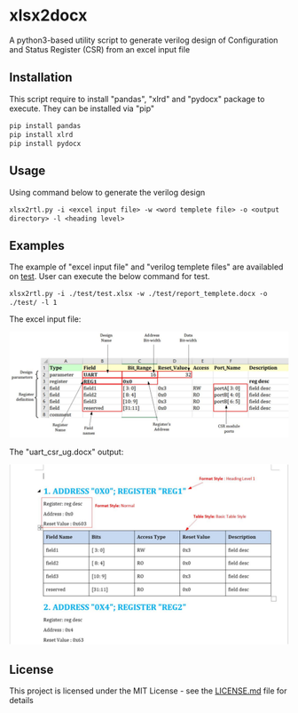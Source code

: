 # xlsx2docx
A python3-based utility script to generate verilog design of Configuration and Status Register (CSR) from an excel input file

## Installation

This script require to install "pandas", "xlrd" and "pydocx" package to execute. They can be installed via "pip"

```
pip install pandas
pip install xlrd
pip install pydocx
```

## Usage

Using command below to generate the verilog design 

```
xlsx2rtl.py -i <excel input file> -w <word templete file> -o <output directory> -l <heading level>
```

## Examples

The example of "excel input file" and "verilog templete files" are availabled on [test](https://github.com/nguyentheman/xlsx2rtl/tree/master/test). User can execute the below command for test.

``` 
xlsx2rtl.py -i ./test/test.xlsx -w ./test/report_templete.docx -o ./test/ -l 1
``` 

The excel input file:

![Register input file format](https://github.com/nguyentheman/xlsx2docx/blob/master/docs/register_define.jpg)

The "uart_csr_ug.docx" output:

![Register input file format](https://github.com/nguyentheman/xlsx2docx/blob/master/docs/docx_output.jpg)

## License

This project is licensed under the MIT License - see the [LICENSE.md](https://github.com/nguyentheman/xlsx2docx/blob/master/LICENSE) file for details

